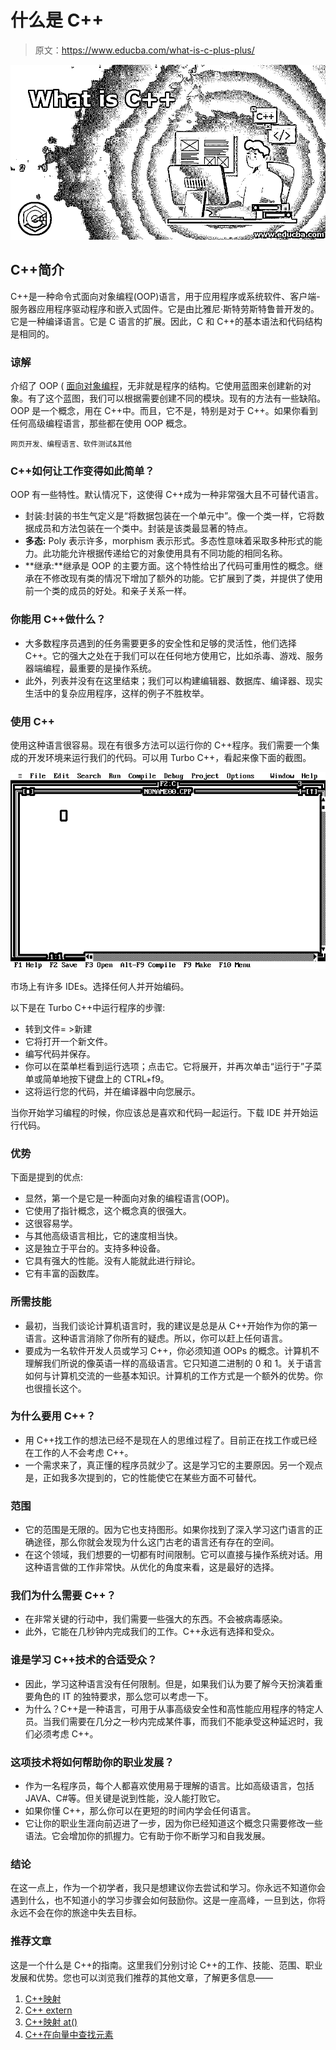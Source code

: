 # 什么是 C++

> 原文：<https://www.educba.com/what-is-c-plus-plus/>

![What is C++?](img/ef5b82e9209df4703f073ef87b9355e2.png)



## C++简介

C++是一种命令式面向对象编程(OOP)语言，用于应用程序或系统软件、客户端-服务器应用程序驱动程序和嵌入式固件。它是由比雅尼·斯特劳斯特鲁普开发的。它是一种编译语言。它是 C 语言的扩展。因此，C 和 C++的基本语法和代码结构是相同的。

### 谅解

介绍了 OOP ( [面向对象编程](https://www.educba.com/oop-interview-questions/)，无非就是程序的结构。它使用蓝图来创建新的对象。有了这个蓝图，我们可以根据需要创建不同的模块。现有的方法有一些缺陷。OOP 是一个概念，用在 C++中。而且，它不是，特别是对于 C++。如果你看到任何高级编程语言，那些都在使用 OOP 概念。

<small>网页开发、编程语言、软件测试&其他</small>

### C++如何让工作变得如此简单？

OOP 有一些特性。默认情况下，这使得 C++成为一种非常强大且不可替代语言。

*   封装:封装的书生气定义是“将数据包装在一个单元中”。像一个类一样，它将数据成员和方法包装在一个类中。封装是该类最显著的特点。
*   **多态:** Poly 表示许多，morphism 表示形式。多态性意味着采取多种形式的能力。此功能允许根据传递给它的对象使用具有不同功能的相同名称。
*   **继承:**继承是 OOP 的主要方面。这个特性给出了代码可重用性的概念。继承在不修改现有类的情况下增加了额外的功能。它扩展到了类，并提供了使用前一个类的成员的好处。和亲子关系一样。

### 你能用 C++做什么？

*   大多数程序员遇到的任务需要更多的安全性和足够的灵活性，他们选择 C++。它的强大之处在于我们可以在任何地方使用它，比如杀毒、游戏、服务器端编程，最重要的是操作系统。
*   此外，列表并没有在这里结束；我们可以构建编辑器、数据库、编译器、现实生活中的复杂应用程序，这样的例子不胜枚举。

### 使用 C++

使用这种语言很容易。现在有很多方法可以运行你的 C++程序。我们需要一个集成的开发环境来运行我们的代码。可以用 Turbo C++，看起来像下面的截图。

![Turbo C++ ](img/d0378828ff9b64587375f44940cb0228.png)



市场上有许多 IDEs。选择任何人并开始编码。

以下是在 Turbo C++中运行程序的步骤:

*   转到文件= >新建
*   它将打开一个新文件。
*   编写代码并保存。
*   你可以在菜单栏看到运行选项；点击它。它将展开，并再次单击“运行于”子菜单或简单地按下键盘上的 CTRL+f9。
*   这将运行您的代码，并在编译器中向您展示。

当你开始学习编程的时候，你应该总是喜欢和代码一起运行。下载 IDE 并开始运行代码。

### 优势

下面是提到的优点:

*   显然，第一个是它是一种面向对象的编程语言(OOP)。
*   它使用了指针概念，这个概念真的很强大。
*   这很容易学。
*   与其他高级语言相比，它的速度相当快。
*   这是独立于平台的。支持多种设备。
*   它具有强大的性能。没有人能就此进行辩论。
*   它有丰富的函数库。

### 所需技能

*   最初，当我们谈论计算机语言时，我的建议是总是从 C++开始作为你的第一语言。这种语言消除了你所有的疑虑。所以，你可以赶上任何语言。
*   要成为一名软件开发人员或学习 C++，你必须知道 OOPs 的概念。计算机不理解我们所说的像英语一样的高级语言。它只知道二进制的 0 和 1。关于语言如何与计算机交流的一些基本知识。计算机的工作方式是一个额外的优势。你也很擅长这个。

### 为什么要用 C++？

*   用 C++找工作的想法已经不是现在人的思维过程了。目前正在找工作或已经在工作的人不会考虑 C++。
*   一个需求来了，真正懂的程序员就少了。这是学习它的主要原因。另一个观点是，正如我多次提到的，它的性能使它在某些方面不可替代。

### 范围

*   它的范围是无限的。因为它也支持图形。如果你找到了深入学习这门语言的正确途径，那么你就会发现为什么这门古老的语言还有存在的空间。
*   在这个领域，我们想要的一切都有时间限制。它可以直接与操作系统对话。用这种语言做的工作非常快。从优化的角度来看，这是最好的选择。

### 我们为什么需要 C++？

*   在非常关键的行动中，我们需要一些强大的东西。不会被病毒感染。
*   此外，它能在几秒钟内完成我们的工作。C++永远有选择和受众。

### 谁是学习 C++技术的合适受众？

*   因此，学习这种语言没有任何限制。但是，如果我们认为要了解今天扮演着重要角色的 IT 的独特要求，那么您可以考虑一下。
*   为什么？C++是一种语言，可用于从事高级安全性和高性能应用程序的特定人员。当我们需要在几分之一秒内完成某件事，而我们不能承受这种延迟时，我们必须考虑 C++。

### 这项技术将如何帮助你的职业发展？

*   作为一名程序员，每个人都喜欢使用易于理解的语言。比如高级语言，包括 JAVA、C#等。但关键是说到性能，没人能打败它。
*   如果你懂 C++，那么你可以在更短的时间内学会任何语言。
*   它让你的职业生涯向前迈进了一步，因为你已经知道这个概念只需要修改一些语法。它会增加你的抓握力。它有助于你不断学习和自我发展。

### 结论

在这一点上，作为一个初学者，我只是想建议你去尝试和学习。你永远不知道你会遇到什么，也不知道小的学习步骤会如何鼓励你。这是一座高峰，一旦到达，你将永远不会在你的旅途中失去目标。

### 推荐文章

这是一个什么是 C++的指南。这里我们分别讨论 C++的工作、技能、范围、职业发展和优势。您也可以浏览我们推荐的其他文章，了解更多信息——

1.  [C++映射](https://www.educba.com/c-plus-plus-map/)
2.  [C++ extern](https://www.educba.com/c-plus-plus-extern/)
3.  [C++映射 at()](https://www.educba.com/c-plus-plus-boost/)
4.  [C++在向量中查找元素](https://www.educba.com/c-plus-plus-find-element-in-vector/)





